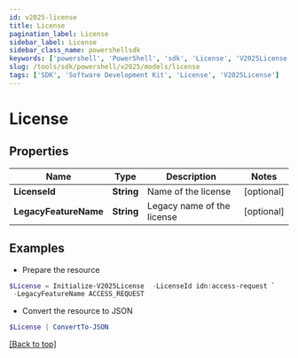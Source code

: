 ```yaml
---
id: v2025-license
title: License
pagination_label: License
sidebar_label: License
sidebar_class_name: powershellsdk
keywords: ['powershell', 'PowerShell', 'sdk', 'License', 'V2025License']
slug: /tools/sdk/powershell/v2025/models/license
tags: ['SDK', 'Software Development Kit', 'License', 'V2025License']
---
```


# License

## Properties

| Name                  | Type       | Description                | Notes      |
| --------------------- | ---------- | -------------------------- | ---------- |
| **LicenseId**         | **String** | Name of the license        | [optional] |
| **LegacyFeatureName** | **String** | Legacy name of the license | [optional] |

## Examples

- Prepare the resource

```powershell
$License = Initialize-V2025License  -LicenseId idn:access-request `
 -LegacyFeatureName ACCESS_REQUEST
```

- Convert the resource to JSON

```powershell
$License | ConvertTo-JSON
```

[[Back to top]](#)
